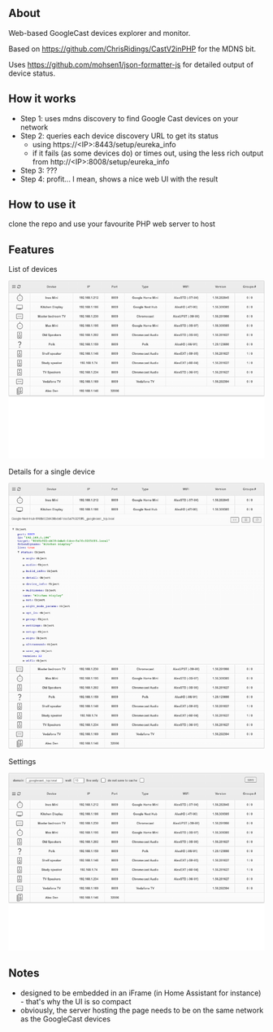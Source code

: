 ## About

Web-based GoogleCast devices explorer and monitor.

Based on https://github.com/ChrisRidings/CastV2inPHP for the MDNS bit.

Uses https://github.com/mohsen1/json-formatter-js for detailed output of device status.

## How it works

- Step 1: uses mdns discovery to find Google Cast devices on your network
- Step 2: queries each device discovery URL to get its status
  - using https://\<IP\>:8443/setup/eureka_info
  - if it fails (as some devices do) or times out, using the less rich output from http://\<IP\>:8008/setup/eureka_info
- Step 3: ???
- Step 4: profit... I mean, shows a nice web UI with the result

## How to use it

clone the repo and use your favourite PHP web server to host

## Features

List of devices

![List of devices](./img/castplorer1.png)

Details for a single device

![Details for a single device](./img/castplorer2.png)

Settings

![Settings](./img/castplorer3.png)

## Notes

- designed to be embedded in an iFrame (in Home Assistant for instance) - that's why the UI is so compact
- obviously, the server hosting the page needs to be on the same network as the GoogleCast devices
